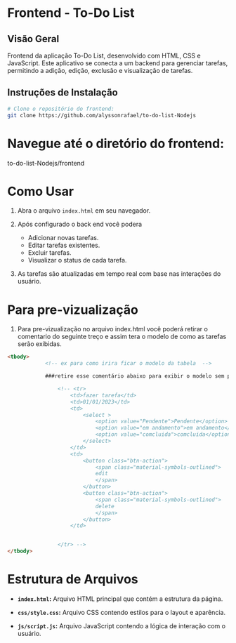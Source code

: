 # Frontend - To-Do List

## Visão Geral

Frontend da aplicação To-Do List, desenvolvido com HTML, CSS e JavaScript. Este aplicativo se conecta a um backend para gerenciar tarefas, permitindo a adição, edição, exclusão e visualização de tarefas.

## Instruções de Instalação

```bash
# Clone o repositório do frontend:
git clone https://github.com/alyssonrafael/to-do-list-Nodejs
```
# Navegue até o diretório do frontend:
to-do-list-Nodejs/frontend 
# Como Usar

1. Abra o arquivo `index.html` em seu navegador.

2. Após configurado o back end você podera
   - Adicionar novas tarefas.
   - Editar tarefas existentes.
   - Excluir tarefas.
   - Visualizar o status de cada tarefa.
3. As tarefas são atualizadas em tempo real com base nas interações do usuário.

# Para pre-vizualização

1. Para pre-vizualização no arquivo index.html você poderá retirar o comentario do seguinte treço e assim tera o modelo de como as tarefas serão exibidas.

```HTML
<tbody>
            <!-- ex para como irira ficar o modelo da tabela  -->

            ###retire esse comentário abaixo para exibir o modelo sem precisar do backend 

                <!-- <tr>  
                    <td>fazer tarefa</td>
                    <td>01/01/2023</td>
                    <td>
                        <select >
                            <option value="Pendente">Pendente</option>
                            <option value="em andamento">em andamento</option>
                            <option value="comcluida">comcluida</option>
                        </select>
                    </td>
                    <td>
                        <button class="btn-action">
                            <span class="material-symbols-outlined">
                            edit
                            </span>
                        </button>
                        <button class="btn-action">
                            <span class="material-symbols-outlined">
                            delete
                            </span>
                        </button>
                    </td>


                </tr> -->
</tbody>
```

# Estrutura de Arquivos

- **`index.html`:** Arquivo HTML principal que contém a estrutura da página.

- **`css/style.css`:** Arquivo CSS contendo estilos para o layout e aparência.

- **`js/script.js`:** Arquivo JavaScript contendo a lógica de interação com o usuário.